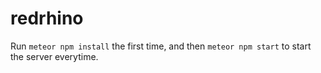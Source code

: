 # redrhino

Run `meteor npm install` the first time, and then `meteor npm start` to start the server everytime.
